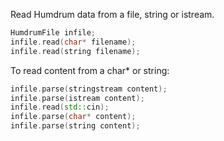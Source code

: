 <span class="title-snippet">Read Humdrum data from a file, string or istream.</span>

```cpp
HumdrumFile infile;
infile.read(char* filename);
infile.read(string filename);
```
To read content from a char* or string:

```cpp
infile.parse(stringstream content);
infile.parse(istream content);
infile.read(std::cin);
infile.parse(char* content);
infile.parse(string content);
```


